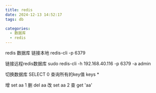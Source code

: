 ```yaml
---
title: redis
date: 2024-12-13 14:52:17
tags: db 

categories:
  - 数据库
  - redis
---
```




redis 数据库
链接本地
redis-cli -p 6379

链接远程redis数据库
sudo redis-cli -h 192.168.40.116 -p 6379 -a admin

切换数据库
SELECT 0
查询所有的key值
keys *

增
set aa 1
删
del aa
改
set aa 2
查
get 'aa'




